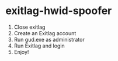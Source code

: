 # exitlag-hwid-spoofer
1. Close exitlag
2. Create an Exitlag account
3. Run gud.exe as administrator
4. Run Exitlag and login
5. Enjoy!

